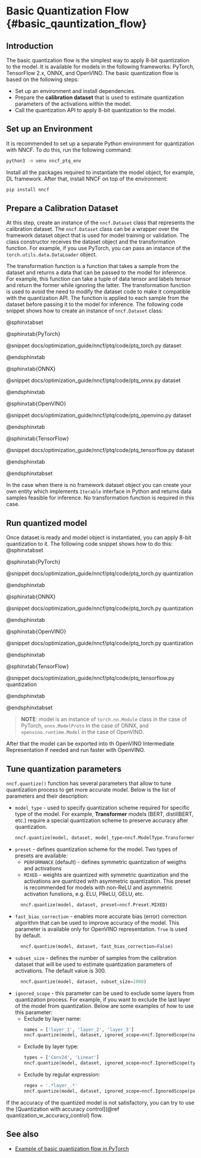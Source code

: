 # Basic Quantization Flow {#basic_qauntization_flow}

## Introduction

The basic quantization flow is the simplest way to apply 8-bit quantization to the model. It is available for models in the following frameworks: PyTorch, TensorFlow 2.x, ONNX, and OpenVINO. The basic quantization flow is based on the following steps:
* Set up an environment and install dependencies.
* Prepare the **calibration dataset** that is used to estimate quantization parameters of the activations within the model.
* Call the quantization API to apply 8-bit quantization to the model.

## Set up an Environment

It is recommended to set up a separate Python environment for quantization with NNCF. To do this, run the following command:
```bash
python3 -m venv nncf_ptq_env
```
Install all the packages required to instantiate the model object, for example, DL framework. After that, install NNCF on top of the environment:
```bash
pip install nncf
```

## Prepare a Calibration Dataset

At this step, create an instance of the `nncf.Dataset` class that represents the calibration dataset. The `nncf.Dataset` class can be a wrapper over the framework dataset object that is used for model training or validation. The class constructor receives the dataset object and the transformation function. For example, if you use PyTorch, you can pass an instance of the `torch.utils.data.DataLoader` object. 

The transformation function is a function that takes a sample from the dataset and returns a data that can be passed to the model for inference. For example, this function can take a tuple of data tensor and labels tensor and return the former while ignoring the latter. The transformation function is used to avoid the need to modify the dataset code to make it compatible with the quantization API. The function is applied to each sample from the dataset before passing it to the model for inference. The following code snippet shows how to create an instance of `nncf.Dataset` class:

@sphinxtabset

@sphinxtab{PyTorch}

@snippet docs/optimization_guide/nncf/ptq/code/ptq_torch.py dataset

@endsphinxtab

@sphinxtab{ONNX}

@snippet docs/optimization_guide/nncf/ptq/code/ptq_onnx.py dataset

@endsphinxtab

@sphinxtab{OpenVINO}

@snippet docs/optimization_guide/nncf/ptq/code/ptq_openvino.py dataset

@endsphinxtab

@sphinxtab{TensorFlow}

@snippet docs/optimization_guide/nncf/ptq/code/ptq_tensorflow.py dataset

@endsphinxtab

@endsphinxtabset

In the case when there is no framework dataset object you can create your own entity which implements `Iterable` interface in Python and returns data samples feasible for inference. No transformation function is required in this case.


## Run quantized model

Once dataset is ready and model object is instantiated, you can apply 8-bit quantization to it. The following code snippet shows how to do this:
@sphinxtabset

@sphinxtab{PyTorch}

@snippet docs/optimization_guide/nncf/ptq/code/ptq_torch.py quantization

@endsphinxtab

@sphinxtab{ONNX}

@snippet docs/optimization_guide/nncf/ptq/code/ptq_torch.py quantization

@endsphinxtab

@sphinxtab{OpenVINO}

@snippet docs/optimization_guide/nncf/ptq/code/ptq_torch.py quantization

@endsphinxtab

@sphinxtab{TensorFlow}

@snippet docs/optimization_guide/nncf/ptq/code/ptq_tensorflow.py quantization

@endsphinxtab

@endsphinxtabset

> **NOTE**: model is an instance of `torch.nn.Module` class in the case of PyTorch, `onnx.ModelProto` in the case of ONNX, and `openvino.runtime.Model` in the case of OpenVINO.

After that the model can be exported into th OpenVINO Intermediate Representation if needed and run faster with OpenVINO.

## Tune quantization parameters

`nncf.quantize()` function has several parameters that allow to tune quantization process to get more accurate model. Below is the list of parameters and their description:
* `model_type` - used to specify quantization scheme required for specific type of the model. For example, **Transformer** models (BERT, distillBERT, etc.) require a special quantization scheme to preserve accuracy after quantization.
  ```python
  nncf.quantize(model, dataset, model_type=nncf.ModelType.Transformer)
  ```
* `preset` - defines quantization scheme for the model. Two types of presets are available:
  * `PERFORMANCE` (default) - defines symmetric quantization of weigths and activations
  * `MIXED` - weights are quantized with symmetric quantization and the activations are quantized with asymmetric quantization. This preset is recommended for models with non-ReLU and asymmetric activation funstions, e.g. ELU, PReLU, GELU, etc.
  ```python
    nncf.quantize(model, dataset, preset=nncf.Preset.MIXED)
  ```
* `fast_bias_correction` - enables more accurate bias (error) correction algorithm that can be used to improve accuracy of the model. This parameter is available only for OpenVINO representation. `True` is used by default.
  ```python
    nncf.quantize(model, dataset, fast_bias_correction=False)
  ```
* `subset_size` - defines the number of samples from the calibration dataset that will be used to estimate quantization parameters of activations. The default value is 300.
  ```python
    nncf.quantize(model, dataset, subset_size=1000)
  ```
* `ignored_scope` - this parameter can be used to exclude some layers from quantization process. For example, if you want to exclude the last layer of the model from quantization. Below are some examples of how to use this parameter:
  * Exclude by layer name:
    ```python
    names = ['layer_1', 'layer_2', 'layer_3']
    nncf.quantize(model, dataset, ignored_scope=nncf.IgnoredScope(names=names))
    ```
  * Exclude by layer type:
    ```python
    types = ['Conv2d', 'Linear']
    nncf.quantize(model, dataset, ignored_scope=nncf.IgnoredScope(types=types))
    ```
  * Exclude by regular expression:
    ```python
    regex = '.*layer_.*'
    nncf.quantize(model, dataset, ignored_scope=nncf.IgnoredScope(patterns=regex))
    ```

If the accuracy of the quantized model is not satisfactory, you can try to use the [Quantization with accuracy control](@ref quantization_w_accuracy_control) flow.

## See also

* [Example of basic quantization flow in PyTorch](https://github.com/openvinotoolkit/nncf/tree/develop/examples/post_training_quantization/torch/mobilenet_v2)